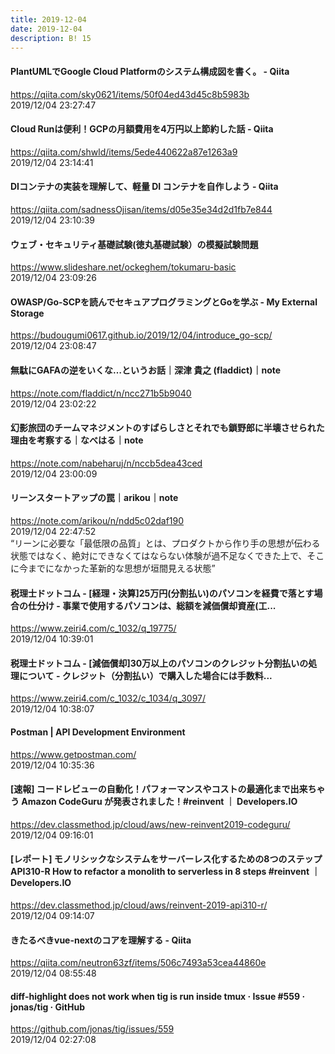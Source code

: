 ```yaml
---
title: 2019-12-04
date: 2019-12-04
description: B! 15
---
```


#### PlantUMLでGoogle Cloud Platformのシステム構成図を書く。 - Qiita
https://qiita.com/sky0621/items/50f04ed43d45c8b5983b<br>
2019/12/04 23:27:47<br>


#### Cloud Runは便利！GCPの月額費用を4万円以上節約した話 - Qiita
https://qiita.com/shwld/items/5ede440622a87e1263a9<br>
2019/12/04 23:14:41<br>


#### DIコンテナの実装を理解して、軽量 DI コンテナを自作しよう - Qiita
https://qiita.com/sadnessOjisan/items/d05e35e34d2d1fb7e844<br>
2019/12/04 23:10:39<br>


#### ウェブ・セキュリティ基礎試験(徳丸基礎試験）の模擬試験問題
https://www.slideshare.net/ockeghem/tokumaru-basic<br>
2019/12/04 23:09:26<br>


#### OWASP/Go-SCPを読んでセキュアプログラミングとGoを学ぶ - My External Storage
https://budougumi0617.github.io/2019/12/04/introduce_go-scp/<br>
2019/12/04 23:08:47<br>


#### 無駄にGAFAの逆をいくな…というお話｜深津 貴之 (fladdict)｜note
https://note.com/fladdict/n/ncc271b5b9040<br>
2019/12/04 23:02:22<br>


#### 幻影旅団のチームマネジメントのすばらしさとそれでも鎖野郎に半壊させられた理由を考察する｜なべはる｜note
https://note.com/nabeharuj/n/nccb5dea43ced<br>
2019/12/04 23:00:09<br>


#### リーンスタートアップの罠｜arikou｜note
https://note.com/arikou/n/ndd5c02daf190<br>
2019/12/04 22:47:52<br>
“リーンに必要な「最低限の品質」とは、プロダクトから作り手の思想が伝わる状態ではなく、絶対にできなくてはならない体験が過不足なくできた上で、そこに今までになかった革新的な思想が垣間見える状態”


#### 税理士ドットコム - [経理・決算]25万円(分割払い)のパソコンを経費で落とす場合の仕分け - 事業で使用するパソコンは、総額を減価償却資産(工...
https://www.zeiri4.com/c_1032/q_19775/<br>
2019/12/04 10:39:01<br>


#### 税理士ドットコム - [減価償却]30万以上のパソコンのクレジット分割払いの処理について - クレジット（分割払い）で購入した場合には手数料...
https://www.zeiri4.com/c_1032/c_1034/q_3097/<br>
2019/12/04 10:38:07<br>


#### Postman | API Development Environment
https://www.getpostman.com/<br>
2019/12/04 10:35:36<br>


#### [速報] コードレビューの自動化！パフォーマンスやコストの最適化まで出来ちゃう Amazon CodeGuru が発表されました！#reinvent ｜ Developers.IO
https://dev.classmethod.jp/cloud/aws/new-reinvent2019-codeguru/<br>
2019/12/04 09:16:01<br>


#### [レポート] モノリシックなシステムをサーバーレス化するための8つのステップ API310-R How to refactor a monolith to serverless in 8 steps #reinvent ｜ Developers.IO
https://dev.classmethod.jp/cloud/aws/reinvent-2019-api310-r/<br>
2019/12/04 09:14:07<br>


#### きたるべきvue-nextのコアを理解する - Qiita
https://qiita.com/neutron63zf/items/506c7493a53cea44860e<br>
2019/12/04 08:55:48<br>


#### diff-highlight does not work when tig is run inside tmux · Issue #559 · jonas/tig · GitHub
https://github.com/jonas/tig/issues/559<br>
2019/12/04 02:27:08<br>


